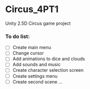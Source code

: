 # Circus_4PT1
Unity 2.5D Circus game project


### To do list:
- [ ] Create main menu
- [ ] Change cursor
- [ ] Add animations to dice and clouds
- [ ] Add sounds and music
- [ ] Create character selection screen
- [ ] Create settings menu
- [ ] Create second scene
...